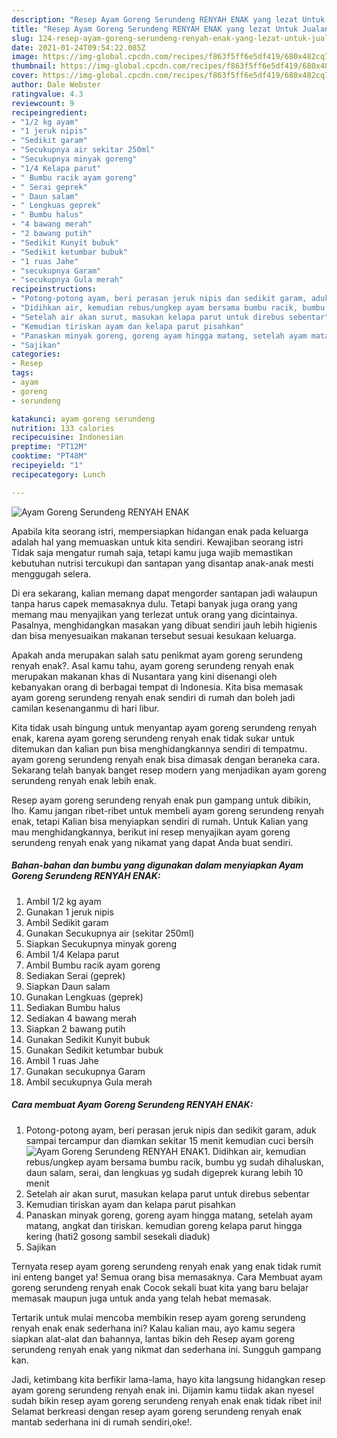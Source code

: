 ```yaml
---
description: "Resep Ayam Goreng Serundeng RENYAH ENAK yang lezat Untuk Jualan"
title: "Resep Ayam Goreng Serundeng RENYAH ENAK yang lezat Untuk Jualan"
slug: 124-resep-ayam-goreng-serundeng-renyah-enak-yang-lezat-untuk-jualan
date: 2021-01-24T09:54:22.085Z
image: https://img-global.cpcdn.com/recipes/f863f5ff6e5df419/680x482cq70/ayam-goreng-serundeng-renyah-enak-foto-resep-utama.jpg
thumbnail: https://img-global.cpcdn.com/recipes/f863f5ff6e5df419/680x482cq70/ayam-goreng-serundeng-renyah-enak-foto-resep-utama.jpg
cover: https://img-global.cpcdn.com/recipes/f863f5ff6e5df419/680x482cq70/ayam-goreng-serundeng-renyah-enak-foto-resep-utama.jpg
author: Dale Webster
ratingvalue: 4.3
reviewcount: 9
recipeingredient:
- "1/2 kg ayam"
- "1 jeruk nipis"
- "Sedikit garam"
- "Secukupnya air sekitar 250ml"
- "Secukupnya minyak goreng"
- "1/4 Kelapa parut"
- " Bumbu racik ayam goreng"
- " Serai geprek"
- " Daun salam"
- " Lengkuas geprek"
- " Bumbu halus"
- "4 bawang merah"
- "2 bawang putih"
- "Sedikit Kunyit bubuk"
- "Sedikit ketumbar bubuk"
- "1 ruas Jahe"
- "secukupnya Garam"
- "secukupnya Gula merah"
recipeinstructions:
- "Potong-potong ayam, beri perasan jeruk nipis dan sedikit garam, aduk sampai tercampur dan diamkan sekitar 15 menit kemudian cuci bersih"
- "Didihkan air, kemudian rebus/ungkep ayam bersama bumbu racik, bumbu yg sudah dihaluskan, daun salam, serai, dan lengkuas yg sudah digeprek kurang lebih 10 menit"
- "Setelah air akan surut, masukan kelapa parut untuk direbus sebentar"
- "Kemudian tiriskan ayam dan kelapa parut pisahkan"
- "Panaskan minyak goreng, goreng ayam hingga matang, setelah ayam matang, angkat dan tiriskan. kemudian goreng kelapa parut hingga kering (hati2 gosong sambil sesekali diaduk)"
- "Sajikan"
categories:
- Resep
tags:
- ayam
- goreng
- serundeng

katakunci: ayam goreng serundeng 
nutrition: 133 calories
recipecuisine: Indonesian
preptime: "PT12M"
cooktime: "PT48M"
recipeyield: "1"
recipecategory: Lunch

---
```



![Ayam Goreng Serundeng RENYAH ENAK](https://img-global.cpcdn.com/recipes/f863f5ff6e5df419/680x482cq70/ayam-goreng-serundeng-renyah-enak-foto-resep-utama.jpg)

Apabila kita seorang istri, mempersiapkan hidangan enak pada keluarga adalah hal yang memuaskan untuk kita sendiri. Kewajiban seorang istri Tidak saja mengatur rumah saja, tetapi kamu juga wajib memastikan kebutuhan nutrisi tercukupi dan santapan yang disantap anak-anak mesti menggugah selera.

Di era  sekarang, kalian memang dapat mengorder santapan jadi walaupun tanpa harus capek memasaknya dulu. Tetapi banyak juga orang yang memang mau menyajikan yang terlezat untuk orang yang dicintainya. Pasalnya, menghidangkan masakan yang dibuat sendiri jauh lebih higienis dan bisa menyesuaikan makanan tersebut sesuai kesukaan keluarga. 



Apakah anda merupakan salah satu penikmat ayam goreng serundeng renyah enak?. Asal kamu tahu, ayam goreng serundeng renyah enak merupakan makanan khas di Nusantara yang kini disenangi oleh kebanyakan orang di berbagai tempat di Indonesia. Kita bisa memasak ayam goreng serundeng renyah enak sendiri di rumah dan boleh jadi camilan kesenanganmu di hari libur.

Kita tidak usah bingung untuk menyantap ayam goreng serundeng renyah enak, karena ayam goreng serundeng renyah enak tidak sukar untuk ditemukan dan kalian pun bisa menghidangkannya sendiri di tempatmu. ayam goreng serundeng renyah enak bisa dimasak dengan beraneka cara. Sekarang telah banyak banget resep modern yang menjadikan ayam goreng serundeng renyah enak lebih enak.

Resep ayam goreng serundeng renyah enak pun gampang untuk dibikin, lho. Kamu jangan ribet-ribet untuk membeli ayam goreng serundeng renyah enak, tetapi Kalian bisa menyiapkan sendiri di rumah. Untuk Kalian yang mau menghidangkannya, berikut ini resep menyajikan ayam goreng serundeng renyah enak yang nikamat yang dapat Anda buat sendiri.

<!--inarticleads1-->

##### Bahan-bahan dan bumbu yang digunakan dalam menyiapkan Ayam Goreng Serundeng RENYAH ENAK:

1. Ambil 1/2 kg ayam
1. Gunakan 1 jeruk nipis
1. Ambil Sedikit garam
1. Gunakan Secukupnya air (sekitar 250ml)
1. Siapkan Secukupnya minyak goreng
1. Ambil 1/4 Kelapa parut
1. Ambil  Bumbu racik ayam goreng
1. Sediakan  Serai (geprek)
1. Siapkan  Daun salam
1. Gunakan  Lengkuas (geprek)
1. Sediakan  Bumbu halus
1. Sediakan 4 bawang merah
1. Siapkan 2 bawang putih
1. Gunakan Sedikit Kunyit bubuk
1. Gunakan Sedikit ketumbar bubuk
1. Ambil 1 ruas Jahe
1. Gunakan secukupnya Garam
1. Ambil secukupnya Gula merah




<!--inarticleads2-->

##### Cara membuat Ayam Goreng Serundeng RENYAH ENAK:

1. Potong-potong ayam, beri perasan jeruk nipis dan sedikit garam, aduk sampai tercampur dan diamkan sekitar 15 menit kemudian cuci bersih
<img src="https://img-global.cpcdn.com/steps/38d33fef9b0fa10f/160x128cq70/ayam-goreng-serundeng-renyah-enak-langkah-memasak-1-foto.jpg" alt="Ayam Goreng Serundeng RENYAH ENAK">1. Didihkan air, kemudian rebus/ungkep ayam bersama bumbu racik, bumbu yg sudah dihaluskan, daun salam, serai, dan lengkuas yg sudah digeprek kurang lebih 10 menit
1. Setelah air akan surut, masukan kelapa parut untuk direbus sebentar
1. Kemudian tiriskan ayam dan kelapa parut pisahkan
1. Panaskan minyak goreng, goreng ayam hingga matang, setelah ayam matang, angkat dan tiriskan. kemudian goreng kelapa parut hingga kering (hati2 gosong sambil sesekali diaduk)
1. Sajikan




Ternyata resep ayam goreng serundeng renyah enak yang enak tidak rumit ini enteng banget ya! Semua orang bisa memasaknya. Cara Membuat ayam goreng serundeng renyah enak Cocok sekali buat kita yang baru belajar memasak maupun juga untuk anda yang telah hebat memasak.

Tertarik untuk mulai mencoba membikin resep ayam goreng serundeng renyah enak enak sederhana ini? Kalau kalian mau, ayo kamu segera siapkan alat-alat dan bahannya, lantas bikin deh Resep ayam goreng serundeng renyah enak yang nikmat dan sederhana ini. Sungguh gampang kan. 

Jadi, ketimbang kita berfikir lama-lama, hayo kita langsung hidangkan resep ayam goreng serundeng renyah enak ini. Dijamin kamu tiidak akan nyesel sudah bikin resep ayam goreng serundeng renyah enak enak tidak ribet ini! Selamat berkreasi dengan resep ayam goreng serundeng renyah enak mantab sederhana ini di rumah sendiri,oke!.

